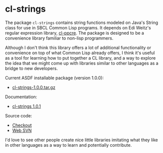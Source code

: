 # cl-strings #

The package `cl-strings` contains string functions modeled on Java's String class for use in SBCL Common Lisp programs.  It depends on Edi Weitz's regular expression library, [cl-ppcre](http://www.cliki.net/CL-PPCRE).  The package is designed to be a convenience library familiar to non-lisp programmers.

Although I don't think this library offers a lot of additional functionality or convenience on top of what Common Lisp already offers, I think it's useful as a tool for learning how to put together a CL library, and a way to explore the idea that we might come up with libraries similar to other languages as a bridge to new developers.

Current ASDF installable package (version 1.0.0):

  * [cl-strings-1.0.0.tar.gz](http://cl-strings.googlecode.com/files/cl-strings-1.0.0.tar.gz)

Documentation:

  * [cl-strings 1.0.1](http://code.google.com/p/cl-strings/wiki/ClStrings1_0_0)

Source code:

  * [Checkout](http://code.google.com/p/cl-strings/source)
  * [Web SVN](http://cl-strings.googlecode.com/svn/trunk/)

I'd love to see other people create nice little libraries imitating what they like in other languages as a way to learn and potentially contribute.